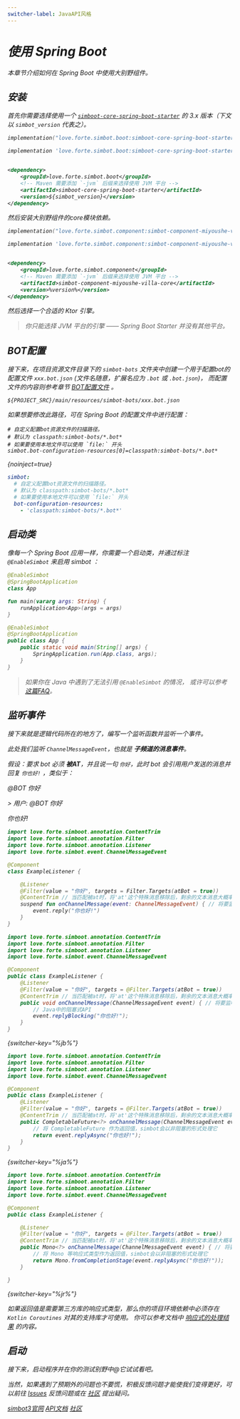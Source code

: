```yaml
---
switcher-label: JavaAPI风格
---
```


<!--suppress XmlDeprecatedElement -->
<var name="jb" value="阻塞"/>
<var name="ja" value="异步"/>
<var name="jr" value="Reactor"/>

# 使用 Spring Boot

<tldr>
本章节介绍如何在 Spring Boot 中使用大别野组件。
</tldr>

## 安装

首先你需要选择使用一个 
[`simboot-core-spring-boot-starter`](https://central.sonatype.com/artifact/love.forte.simbot.boot/simboot-core-spring-boot-starter/versions)
的 3.x 版本（下文以 `simbot_version` 代表之）。

<tabs group="Build">
<tab title="Gradle Kotlin DSL" group-key="kts">

```kotlin
implementation("love.forte.simbot.boot:simboot-core-spring-boot-starter:$simbot_version")
```

</tab>
<tab title="Gradle Groovy" group-key="groovy">

```groovy
implementation 'love.forte.simbot.boot:simboot-core-spring-boot-starter:$simbot_version'
```

</tab>
<tab title="Maven" group-key="maven">

```xml

<dependency>
    <groupId>love.forte.simbot.boot</groupId>
    <!-- Maven 需要添加 `-jvm` 后缀来选择使用 JVM 平台 -->
    <artifactId>simboot-core-spring-boot-starter</artifactId>
    <version>${simbot_version}</version>
</dependency>
```

</tab>
</tabs>

然后安装大别野组件的core模块依赖。

<tabs group="Build">
<tab title="Gradle Kotlin DSL" group-key="kts">

```kotlin
implementation("love.forte.simbot.component:simbot-component-miyoushe-villa-core:%version%")
```

</tab>
<tab title="Gradle Groovy" group-key="groovy">

```groovy
implementation 'love.forte.simbot.component:simbot-component-miyoushe-villa-core:%version%'
```

</tab>
<tab title="Maven" group-key="maven">

```xml

<dependency>
    <groupId>love.forte.simbot.component</groupId>
    <!-- Maven 需要添加 `-jvm` 后缀来选择使用 JVM 平台 -->
    <artifactId>simbot-component-miyoushe-villa-core</artifactId>
    <version>%version%</version>
</dependency>
```

</tab>
</tabs>

然后选择一个合适的 Ktor 引擎。

> 你只能选择 JVM 平台的引擎 —— Spring Boot Starter 并没有其他平台。

<include from="snippets.md" element-id="engine-choose" />

## BOT配置

接下来，在项目资源文件目录下的 `simbot-bots` 文件夹中创建一个用于配置bot的配置文件 `xxx.bot.json`
(文件名随意，扩展名应为 `.bot` 或 `.bot.json`)，
而配置文件的内容则参考章节 [BOT配置文件](bot-config.md) 。

```
${PROJECT_SRC}/main/resources/simbot-bots/xxx.bot.json
```

<tip>
如果想要修改此路径，可在 Spring Boot 的配置文件中进行配置：

<tabs>
<tab title="properties">

```
# 自定义配置bot资源文件的扫描路径。
# 默认为 classpath:simbot-bots/*.bot*
# 如果要使用本地文件可以使用 `file:` 开头
simbot.bot-configuration-resources[0]=classpath:simbot-bots/*.bot*
```

{noinject=true}

</tab>
<tab title="yaml">

```yaml
simbot:
  # 自定义配置bot资源文件的扫描路径。
  # 默认为 classpath:simbot-bots/*.bot*
  # 如果要使用本地文件可以使用 `file:` 开头
  bot-configuration-resources:
    - 'classpath:simbot-bots/*.bot*'
```

</tab>
</tabs>

</tip>

## 启动类

像每一个 Spring Boot 应用一样，你需要一个启动类，并通过标注 `@EnableSimbot` 来启用 simbot ：

<tabs group="Code">
<tab title="Kotlin" group-key="Kotlin">

```kotlin
@EnableSimbot
@SpringBootApplication
class App

fun main(vararg args: String) {
    runApplication<App>(args = args)
}
```

</tab>
<tab title="Java" group-key="Java">

```java
@EnableSimbot
@SpringBootApplication
public class App {
    public static void main(String[] args) {
        SpringApplication.run(App.class, args);
    }
}
```

> 如果你在 Java 中遇到了无法引用 `@EnableSimbot` 的情况，
> 或许可以参考 [这篇FAQ](https://simbot.forte.love/faq/包引用异常)。

</tab>
</tabs>

## 监听事件

接下来就是逻辑代码所在的地方了，编写一个监听函数并监听一个事件。

此处我们监听 `ChannelMessageEvent`，也就是 **子频道的消息事件**。

假设：要求 bot 必须 **被AT**，并且说一句 `你好`，此时 bot 会引用用户发送的消息并回复 `你也好!` ，类似于：

<deflist>
<def title="用户：">@BOT 你好</def>
<def title="BOT：">

_\> 用户: @BOT 你好_

你也好!

</def>
</deflist>

<tabs>
<tab title="Kotlin">

```kotlin
import love.forte.simboot.annotation.ContentTrim
import love.forte.simboot.annotation.Filter
import love.forte.simboot.annotation.Listener
import love.forte.simbot.event.ChannelMessageEvent

@Component
class ExampleListener {

    @Listener
    @Filter(value = "你好", targets = Filter.Targets(atBot = true))
    @ContentTrim // 当匹配被at时，将'at'这个特殊消息移除后，剩余的文本消息大概率存在前后空格，通过此注解在匹配的时候忽略前后空格
    suspend fun onChannelMessage(event: ChannelMessageEvent) { // 将要监听的事件类型放在参数里，即代表监听此类型的消息
        event.reply("你也好!")
    }
}
```

</tab>
<tab title="Java">

```java
import love.forte.simboot.annotation.ContentTrim
import love.forte.simboot.annotation.Filter
import love.forte.simboot.annotation.Listener
import love.forte.simbot.event.ChannelMessageEvent

@Component
public class ExampleListener {
    @Listener
    @Filter(value = "你好", targets = @Filter.Targets(atBot = true))
    @ContentTrim // 当匹配被at时，将'at'这个特殊消息移除后，剩余的文本消息大概率存在前后空格，通过此注解在匹配的时候忽略前后空格
    public void onChannelMessage(ChannelMessageEvent event) { // 将要监听的事件类型放在参数里，即代表监听此类型的消息
        // Java中的阻塞式API
        event.replyBlocking("你也好!");
    }
}
```

{switcher-key="%jb%"}

```java
import love.forte.simboot.annotation.ContentTrim
import love.forte.simboot.annotation.Filter
import love.forte.simboot.annotation.Listener
import love.forte.simbot.event.ChannelMessageEvent

@Component
public class ExampleListener {
    @Listener
    @Filter(value = "你好", targets = @Filter.Targets(atBot = true))
    @ContentTrim // 当匹配被at时，将'at'这个特殊消息移除后，剩余的文本消息大概率存在前后空格，通过此注解在匹配的时候忽略前后空格
    public CompletableFuture<?> onChannelMessage(ChannelMessageEvent event) { // 将要监听的事件类型放在参数里，即代表监听此类型的消息
        // 将 CompletableFuture 作为返回值，simbot会以非阻塞的形式处理它
        return event.replyAsync("你也好!");
    }
}
```

{switcher-key="%ja%"}

```java
import love.forte.simboot.annotation.ContentTrim
import love.forte.simboot.annotation.Filter
import love.forte.simboot.annotation.Listener
import love.forte.simbot.event.ChannelMessageEvent

@Component
public class ExampleListener {

    @Listener
    @Filter(value = "你好", targets = @Filter.Targets(atBot = true))
    @ContentTrim // 当匹配被at时，将'at'这个特殊消息移除后，剩余的文本消息大概率存在前后空格，通过此注解在匹配的时候忽略前后空格
    public Mono<?> onChannelMessage(ChannelMessageEvent event) { // 将要监听的事件类型放在参数里，即代表监听此类型的消息
        // 将 Mono 等响应式类型作为返回值，simbot会以非阻塞的形式处理它
        return Mono.fromCompletionStage(event.replyAsync("你也好!"));
    }

}
```

{switcher-key="%jr%"}

<note switcher-key="%jr%">

如果返回值是需要第三方库的响应式类型，那么你的项目环境依赖中必须存在 `Kotlin Coroutines` 对其的支持库才可使用。
你可以参考文档中
[响应式的处理结果](https://simbot.forte.love/docs/basic/event-listener#可响应式的处理结果)
的内容。

</note>

</tab>
</tabs>

## 启动

接下来，启动程序并在你的测试别野中@它试试看吧。

当然，如果遇到了预期外的问题也不要慌，积极反馈问题才能使我们变得更好，可以前往
[Issues](https://github.com/simple-robot/simpler-robot/issues)
反馈问题或在
[社区](https://github.com/orgs/simple-robot/discussions)
提出疑问。

<seealso>
<category ref="related">
    <a href="https://simbot.forte.love/" summary="前往simbot3官网来了解simbot3的各通用能力。">simbot3官网</a>
    <a href="https://docs.simbot.forte.love/" summary="前往API文档或通过源码翻阅、搜索并了解具体的功能。">API文档</a>
    <a href="https://github.com/orgs/simple-robot/discussions" summary="前往社区提出疑惑。">社区</a>
</category>
</seealso>